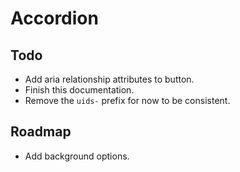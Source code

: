 # Accordion

## Todo
* Add aria relationship attributes to button.
* Finish this documentation.
* Remove the `uids-` prefix for now to be consistent.

## Roadmap
* Add background options.

